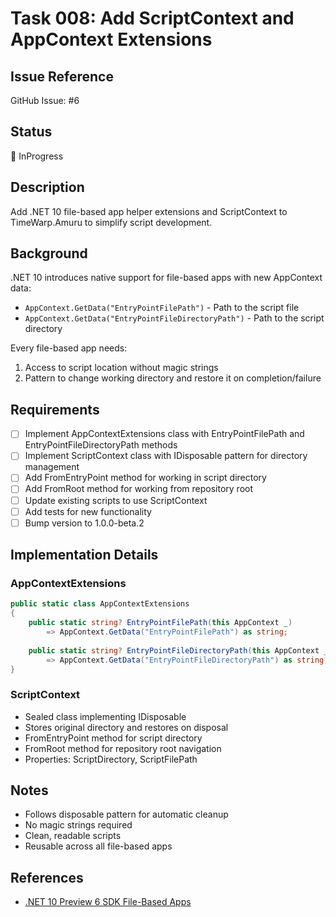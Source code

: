 # Task 008: Add ScriptContext and AppContext Extensions

## Issue Reference
GitHub Issue: #6

## Status
🚧 InProgress

## Description
Add .NET 10 file-based app helper extensions and ScriptContext to TimeWarp.Amuru to simplify script development.

## Background
.NET 10 introduces native support for file-based apps with new AppContext data:
- `AppContext.GetData("EntryPointFilePath")` - Path to the script file
- `AppContext.GetData("EntryPointFileDirectoryPath")` - Path to the script directory

Every file-based app needs:
1. Access to script location without magic strings
2. Pattern to change working directory and restore it on completion/failure

## Requirements
- [ ] Implement AppContextExtensions class with EntryPointFilePath and EntryPointFileDirectoryPath methods
- [ ] Implement ScriptContext class with IDisposable pattern for directory management
- [ ] Add FromEntryPoint method for working in script directory
- [ ] Add FromRoot method for working from repository root
- [ ] Update existing scripts to use ScriptContext
- [ ] Add tests for new functionality
- [ ] Bump version to 1.0.0-beta.2

## Implementation Details

### AppContextExtensions
```csharp
public static class AppContextExtensions
{
    public static string? EntryPointFilePath(this AppContext _) 
        => AppContext.GetData("EntryPointFilePath") as string;
        
    public static string? EntryPointFileDirectoryPath(this AppContext _) 
        => AppContext.GetData("EntryPointFileDirectoryPath") as string;
}
```

### ScriptContext
- Sealed class implementing IDisposable
- Stores original directory and restores on disposal
- FromEntryPoint method for script directory
- FromRoot method for repository root navigation
- Properties: ScriptDirectory, ScriptFilePath

## Notes
- Follows disposable pattern for automatic cleanup
- No magic strings required
- Clean, readable scripts
- Reusable across all file-based apps

## References
- [.NET 10 Preview 6 SDK File-Based Apps](https://github.com/dotnet/core/blob/main/release-notes/10.0/preview/preview6/sdk.md#file-based-apps)